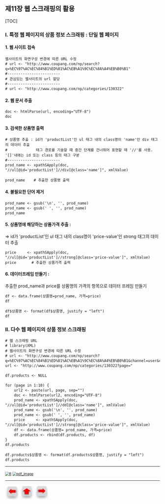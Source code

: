 
## 제11장 웹 스크래핑의 활용



[TOC]

### I. 특정 웹 페이지의 상품 정보 스크래핑 : 단일 웹 페이지



#### 1. 웹 사이트 접속

```
웹사이트의 화면구성 변경에 따른 URL 수정
# url <- "http://www.coupang.com/np/search?q=%EC%97%AC%EC%84%B1%ED%81%AC%EB%A1%9C%EC%8A%A4%EB%B0%B1"
#------------------------
# 관심있는 웹사이트의 url 할당
#------------------------
# url <- "http://www.coupang.com/np/categories/130322"
```



#### 2. 웹 문서 추출

```{r}
doc <- htmlParse(url, encoding="UTF-8")
doc
```



#### 3. 검색한 상품명 출력

```{r}
# 상품명 추출 : id가 'productList'인 ul 태그 내의 class명이 'name'인 div 태그의 데이터 추출
#             태그 경로를 기술할 때 중간 단계를 건너뛰어 표현할 때 '//'를 사용. '[]'내에는 id 또는 class 등의 태그 구분
#------------------------
prod_name <- xpathSApply(doc, "//ul[@id='productList']//div[@class='name']", xmlValue) 

prod_name    # 추출한 상품명 출력
```



#### 4. 불필요한 단어 제거

```{r}
prod_name <- gsub('\n', '', prod_name)
prod_name <- gsub(' ', '', prod_name)
prod_name
```

#### 5. 상품명에 해당하는 상품가격 추출 : 
=> id가 'productList'인 ul 태그 내의 class명이 'price-value'인 strong 태그의 데이터 추출

```{r}
price     <- xpathSApply(doc, "//ul[@id='productList']//strong[@class='price-value']", xmlValue)
price       # 추출한 상품가격 출력
```



#### 6. 데이터프레임 만들기 : 

추출한 prod_name과 price를 상품명의 가격의 항목으로 데이터 프레임 만들기
```{r}
df <- data.frame(상품명=prod_name, 가격=price) 
df

df$상품명 <- format(df$상품명, justify = "left")
df
```



### II. 다수 웹 페이지의 상품 정보 스크래핑

```{r}
# 웹 스크래핑 URL
# library(XML)
# 웹사이트의 화면구성 변경에 따른 URL 수정
# url <- "http://www.coupang.com/np/search?q=%EC%97%AC%EC%84%B1%ED%81%AC%EB%A1%9C%EC%8A%A4%EB%B0%B1&channel=user&component=&eventCategory=SRP&sorter=&minPrice=&maxPrice=&priceRange=&filterType=&listSize=36&filter=&filterKey=&isPriceRange=false&brand=&rating=0&page="
url <- "http://www.coupang.com/np/categories/130322?page="

df.products <- NULL

for (page in 1:10) {
    url2 <- paste(url, page, sep="") 
    doc <- htmlParse(url2, encoding="UTF-8")
    prod_name <- xpathSApply(doc, "//ul[@id='productList']//dd[@class='name']", xmlValue) 
    prod_name <- gsub('\n', '', prod_name)
    prod_name <- gsub(' ', '', prod_name)
    price     <- xpathSApply(doc, "//ul[@id='productList']//strong[@class='price-value']", xmlValue)
    df <- data.frame(상품명= prod_name, 가격=price) 
    df.products <- rbind(df.products, df) 
}
df.products

df.products$상품명 <- format(df.products$상품명, justify = "left")
df.products
```





------

[<img src="https://misdb.github.io/R/R-for-BigData-Analysis/images/R.png" alt="R" style="zoom:80%;" />](https://misdb.github.io/R/R-for-BigData-Analysis/source/ch_11_Using_Web_Scrapping.R) [<img src="https://misdb.github.io/R/R-for-BigData-Analysis/images/pdf_image.png" alt="pdf_image" style="zoom:80%;" />](https://misdb.github.io/R/R-for-BigData-Analysis/pdf/ch_11_Using_Web_Scrapping.pdf)

------

[<img src="images/l-arrow.png" alt="l-arrow" style="zoom:67%;" />](ch_10_corpus_using_TM_Package.html)    [<img src="images/home-arrow.png" alt="home-arrow" style="zoom:67%;" />](index.html)    [<img src="images/r-arrow.png" alt="r-arrow" style="zoom:67%;" />](ch_12_Network_Analysis.html)

